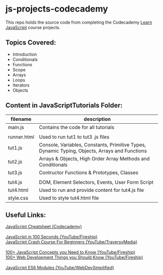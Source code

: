 # js-projects-codecademy

This repo holds the source code from completing the Codecademy [Learn JavaScript](https://www.codecademy.com/learn/introduction-to-javascript) course projects.

## Topics Covered:

- Introduction
- Conditionals
- Functions
- Scope
- Arrays
- Loops
- Iterators
- Objects

## Content in JavaScriptTutorials Folder:

| filename | description |
| ------ | ------ |
|main.js |Contains the code for all tutorials |
|  |  |
|runner.html| Used to run tut1 to tut3 .js files |
|tut1.js| Console, Variables, Constants, Primitive Types, Dynamic  Typing, Objects, Arrays and Functions |
|tut2.js| Arrays & Objects, High Order Array Methods and Conditionals |
|tut3.js| Contructor Functions & Prototypes, Classes |
|  |  |
|tut4.js| DOM, Element Selectors, Events, User Form Script |
|tut4.html| Used to run and provide content for tut4.js file |
|style.css| Used to style tut4.html file |

## Useful Links:
[JavaScript Cheatsheet (Codecademy)](https://www.codecademy.com/learn/introduction-to-javascript/modules/learn-javascript-introduction/cheatsheet)
<br>
<br>
[JavaScript in 100 Seconds (YouTube/Fireship)](https://www.youtube.com/watch?v=DHjqpvDnNGE)
<br>
[JavaScript Crash Course For Beginners (YouTube/TraversyMedia)](https://www.youtube.com/watch?v=hdI2bqOjy3c)
<br>
<br>
[100+ JavaScript Concepts you Need to Know (YouTube/Fireship)](https://www.youtube.com/watch?v=lkIFF4maKMU)
<br>
[100+ Web Development Things you Should Know (YouTube/Fireship)](https://www.youtube.com/watch?v=erEgovG9WBs)
<br>
<br>
[JavaScript ES6 Modules (YouTube/WebDevSimplified)](https://www.youtube.com/watch?v=cRHQNNcYf6s)

